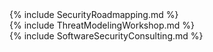 ---
---

<div class="servicepadding">
<div class="oddrow">
<a id="roadmapping"></a>
    {% include SecurityRoadmapping.md %}
</div>

<div class="evenrow">
<a id="tmworkshop" class="anchor"></a>
    {% include ThreatModelingWorkshop.md %}
</div>

<div class="oddrow">
<a id="consulting" class="anchor"></a>
    {% include SoftwareSecurityConsulting.md %}
</div>
</div>